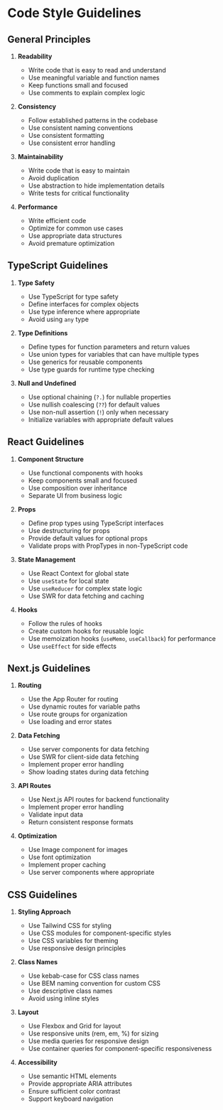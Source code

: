 # Code Style Guidelines

## General Principles

1. **Readability**
   - Write code that is easy to read and understand
   - Use meaningful variable and function names
   - Keep functions small and focused
   - Use comments to explain complex logic

2. **Consistency**
   - Follow established patterns in the codebase
   - Use consistent naming conventions
   - Use consistent formatting
   - Use consistent error handling

3. **Maintainability**
   - Write code that is easy to maintain
   - Avoid duplication
   - Use abstraction to hide implementation details
   - Write tests for critical functionality

4. **Performance**
   - Write efficient code
   - Optimize for common use cases
   - Use appropriate data structures
   - Avoid premature optimization

## TypeScript Guidelines

1. **Type Safety**
   - Use TypeScript for type safety
   - Define interfaces for complex objects
   - Use type inference where appropriate
   - Avoid using `any` type

2. **Type Definitions**
   - Define types for function parameters and return values
   - Use union types for variables that can have multiple types
   - Use generics for reusable components
   - Use type guards for runtime type checking

3. **Null and Undefined**
   - Use optional chaining (`?.`) for nullable properties
   - Use nullish coalescing (`??`) for default values
   - Use non-null assertion (`!`) only when necessary
   - Initialize variables with appropriate default values

## React Guidelines

1. **Component Structure**
   - Use functional components with hooks
   - Keep components small and focused
   - Use composition over inheritance
   - Separate UI from business logic

2. **Props**
   - Define prop types using TypeScript interfaces
   - Use destructuring for props
   - Provide default values for optional props
   - Validate props with PropTypes in non-TypeScript code

3. **State Management**
   - Use React Context for global state
   - Use `useState` for local state
   - Use `useReducer` for complex state logic
   - Use SWR for data fetching and caching

4. **Hooks**
   - Follow the rules of hooks
   - Create custom hooks for reusable logic
   - Use memoization hooks (`useMemo`, `useCallback`) for performance
   - Use `useEffect` for side effects

## Next.js Guidelines

1. **Routing**
   - Use the App Router for routing
   - Use dynamic routes for variable paths
   - Use route groups for organization
   - Use loading and error states

2. **Data Fetching**
   - Use server components for data fetching
   - Use SWR for client-side data fetching
   - Implement proper error handling
   - Show loading states during data fetching

3. **API Routes**
   - Use Next.js API routes for backend functionality
   - Implement proper error handling
   - Validate input data
   - Return consistent response formats

4. **Optimization**
   - Use Image component for images
   - Use font optimization
   - Implement proper caching
   - Use server components where appropriate

## CSS Guidelines

1. **Styling Approach**
   - Use Tailwind CSS for styling
   - Use CSS modules for component-specific styles
   - Use CSS variables for theming
   - Use responsive design principles

2. **Class Names**
   - Use kebab-case for CSS class names
   - Use BEM naming convention for custom CSS
   - Use descriptive class names
   - Avoid using inline styles

3. **Layout**
   - Use Flexbox and Grid for layout
   - Use responsive units (rem, em, %) for sizing
   - Use media queries for responsive design
   - Use container queries for component-specific responsiveness

4. **Accessibility**
   - Use semantic HTML elements
   - Provide appropriate ARIA attributes
   - Ensure sufficient color contrast
   - Support keyboard navigation
